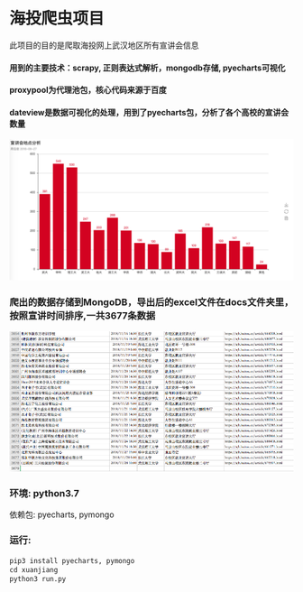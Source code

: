 # 海投爬虫项目
此项目的目的是爬取海投网上武汉地区所有宣讲会信息
#### 用到的主要技术：scrapy, 正则表达式解析，mongodb存储, pyecharts可视化
#### proxypool为代理池包，核心代码来源于百度
#### dateview是数据可视化的处理，用到了pyecharts包，分析了各个高校的宣讲会数量
![places](./res/places.png)
### 爬出的数据存储到MongoDB，导出后的excel文件在docs文件夹里，按照宣讲时间排序,一共3677条数据
![xuanjiang](./res/haitou.png)

### 环境: python3.7
依赖包: pyecharts, pymongo

### 运行:
    pip3 install pyecharts, pymongo
    cd xuanjiang
    python3 run.py
